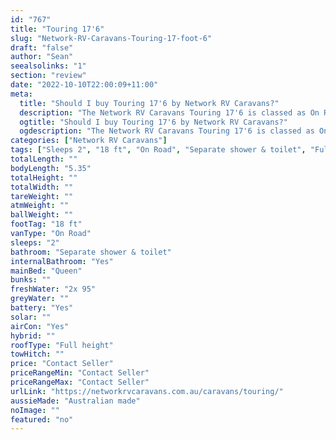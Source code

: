 ```yaml
---
id: "767"
title: "Touring 17'6"
slug: "Network-RV-Caravans-Touring-17-foot-6"
draft: "false"
author: "Sean"
seealsolinks: "1"
section: "review"
date: "2022-10-10T22:00:09+11:00"
meta:
  title: "Should I buy Touring 17'6 by Network RV Caravans?"
  description: "The Network RV Caravans Touring 17'6 is classed as On Road, and sleeps 2 people. It is Australian made and comes in at 18 ft. It generally has Separate shower & toilet."
  ogtitle: "Should I buy Touring 17'6 by Network RV Caravans?"
  ogdescription: "The Network RV Caravans Touring 17'6 is classed as On Road, and sleeps 2 people. It is Australian made and comes in at 18 ft. It generally has Separate shower & toilet."
categories: ["Network RV Caravans"]
tags: ["Sleeps 2", "18 ft", "On Road", "Separate shower & toilet", "Full height", "Price Unknown"]
totalLength: ""
bodyLength: "5.35"
totalHeight: ""
totalWidth: ""
tareWeight: ""
atmWeight: ""
ballWeight: ""
footTag: "18 ft"
vanType: "On Road"
sleeps: "2"
bathroom: "Separate shower & toilet"
internalBathroom: "Yes"
mainBed: "Queen"
bunks: ""
freshWater: "2x 95"
greyWater: ""
battery: "Yes"
solar: ""
airCon: "Yes"
hybrid: ""
roofType: "Full height"
towHitch: ""
price: "Contact Seller"
priceRangeMin: "Contact Seller"
priceRangeMax: "Contact Seller"
urlLink: "https://networkrvcaravans.com.au/caravans/touring/"
aussieMade: "Australian made"
noImage: ""
featured: "no"
---
```


